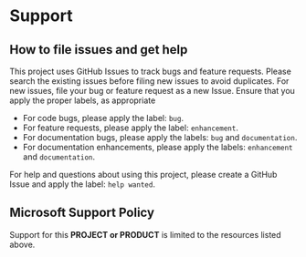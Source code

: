 # Support

## How to file issues and get help  

This project uses GitHub Issues to track bugs and feature requests. Please search the existing issues before filing new issues to avoid duplicates.  For new issues, file your bug or feature request as a new Issue. Ensure that you apply the proper labels, as appropriate

- For code bugs, please apply the label: `bug`.
- For feature requests, please apply the label: `enhancement`.
- For documentation bugs, please apply the labels: `bug` and `documentation`.
- For documentation enhancements, please apply the labels: `enhancement` and `documentation`.

For help and questions about using this project, please create a GitHub Issue and apply the label: `help wanted`.

## Microsoft Support Policy  

Support for this **PROJECT or PRODUCT** is limited to the resources listed above.
